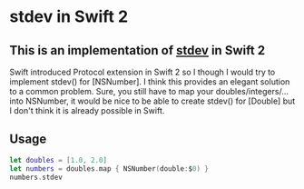 # stdev in Swift 2
## This is an implementation of [stdev](http://en.wikipedia.org/wiki/Stdev) in Swift 2

Swift introduced Protocol extension in Swift 2 so I though I would try to implement stdev() for [NSNumber]. 
I think this provides an elegant solution to a common problem. 
Sure, you still have to map your doubles/integers/… into NSNumber, it would be nice to be able to create stdev() for [Double] but I don't think it is already possible in Swift.

## Usage

```swift
let doubles = [1.0, 2.0]
let numbers = doubles.map { NSNumber(double:$0) }
numbers.stdev
```
